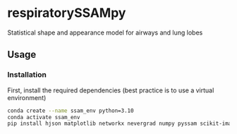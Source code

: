 # respiratorySSAMpy
Statistical shape and appearance model for airways and lung lobes

## Usage

### Installation
First, install the required dependencies (best practice is to use a virtual environment)
```bash
conda create --name ssam_env python=3.10
conda activate ssam_env
pip install hjson matplotlib networkx nevergrad numpy pyssam scikit-image scikit-learn scipy vedo
```
